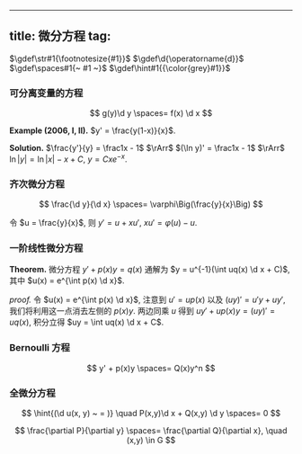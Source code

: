 
---
title: 微分方程
tag: [](./index.md)
---

$\gdef\str#1{\footnotesize{#1}}$
$\gdef\d{\operatorname{d}}$
$\gdef\spaces#1{~ #1 ~}$
$\gdef\hint#1{{\color{grey}#1}}$

### 可分离变量的方程

$$ g(y)\d y \spaces= f(x) \d x $$

$\textbf{Example (2006, I, II).}$ $y' = \frac{y(1-x)}{x}$. 

$\textbf{Solution.}$ $\frac{y'}{y} = \frac1x - 1$ $\rArr$ $(\ln y)' = \frac1x - 1$ $\rArr$ $\ln |y| = \ln|x| - x + C$, $y = Cxe^{-x}$. 

### 齐次微分方程 

$$ \frac{\d y}{\d x} \spaces= \varphi\Big(\frac{y}{x}\Big) $$

令 $u = \frac{y}{x}$, 则 $y' = u + xu'$, $xu' = \varphi(u)-u$. 

### 一阶线性微分方程

$\textbf{Theorem.}$ 微分方程 $y' + p(x)y = q(x)$ 通解为 $y = u^{-1}(\int uq(x) \d x + C)$, 其中 $u(x) = e^{\int p(x) \d x}$. 

$\textit{proof.}$ 令 $u(x) = e^{\int p(x) \d x}$, 注意到 $u' = up(x)$ 以及 $(uy)' = u'y + uy'$, 我们将利用这一点消去左侧的 $p(x)y$. 两边同乘 $u$ 得到 $uy' + up(x)y = (uy)' = uq(x)$, 积分立得 $uy = \int uq(x) \d x + C$.

### Bernoulli 方程

$$ y' + p(x)y \spaces= Q(x)y^n $$

### 全微分方程

$$ \hint{(\d u(x, y) ~ = )} \quad P(x,y)\d x + Q(x,y) \d y \spaces= 0 $$

$$
\frac{\partial P}{\partial y} \spaces= \frac{\partial Q}{\partial x}, \quad (x,y) \in G
$$


